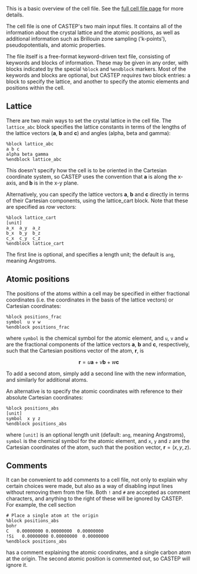 This is a basic overview of the cell file. See the [full cell file page](/documentation/Input_Files/cell_file) for more details.

The cell file is one of CASTEP's two main input files. It contains all of the information about the crystal lattice and the atomic positions, as well as additional information such as Brillouin zone sampling ('k-points'), pseudopotentials, and atomic properties.

The file itself is a free-format keyword-driven text file, consisting of keywords and blocks of information. These may be given in any order, with blocks indicated by the special `%block` and `%endblock` markers. Most of the keywords and blocks are optional, but CASTEP *requires* two block entries: a block to specify the lattice, and another to specify the atomic elements and positions within the cell.

## Lattice ##

There are two main ways to set the crystal lattice in the cell file. The `lattice_abc` block specifies the lattice constants in terms of the lengths of the lattice vectors ($\mathbf{a}$, $\mathbf{b}$ and $\mathbf{c}$) and angles (alpha, beta and gamma):
```
%block lattice_abc
a b c
alpha beta gamma
%endblock lattice_abc
```
This doesn't specify how the cell is to be oriented in the Cartesian coordinate system, so CASTEP uses the convention that $\mathbf{a}$ is along the x-axis, and $\mathbf{b}$ is in the x-y plane.

Alternatively, you can specify the lattice vectors $\mathbf{a}$, $\mathbf{b}$ and $\mathbf{c}$ directly in terms of their Cartesian components, using the lattice_cart block. Note that these are specified as *row* vectors:
```
%block lattice_cart
[unit]
a_x  a_y  a_z
b_x  b_y  b_z
c_x  c_y  c_z
%endblock lattice_cart
```
The first line is optional, and specifies a length unit; the default is `ang`, meaning Angstroms.


## Atomic positions ##

The positions of the atoms within a cell may be specified in either fractional coordinates (i.e. the coordinates in the basis of the lattice vectors) or Cartesian coordinates:
```
%block positions_frac
symbol  u v w
%endblock positions_frac
```
where `symbol` is the chemical symbol for the atomic element, and `u`, `v` and `w` are the fractional components of the lattice vectors $\mathbf{a}$, $\mathbf{b}$ and $\mathbf{c}$, respectively, such that the Cartesian positions vector of the atom, $\mathbf{r}$, is

$$
\mathbf{r} = u\mathbf{a} + v\mathbf{b} + w\mathbf{c}
$$

To add a second atom, simply add a second line with the new information, and similarly for additional atoms.

An alternative is to specify the atomic coordinates with reference to their absolute Cartesian coordinates:

```
%block positions_abs
[unit]
symbol  x y z
%endblock positions_abs
```
where `[unit]` is an optional length unit (default: `ang`, meaning Angstroms), `symbol` is the chemical symbol for the atomic element, and `x`, `y` and `z` are the Cartesian coordinates of the atom, such that the position vector, $\mathbf{r}=(x,y,z)$.

## Comments ##

It can be convenient to add comments to a cell file, not only to explain why certain choices were made, but also as a way of disabling input lines without removing them from the file. Both `!` and `#` are accepted as comment characters, and anything to the right of these will be ignored by CASTEP. For example, the cell section
```
# Place a single atom at the origin
%block positions_abs
bohr
C   0.00000000 0.00000000  0.00000000
!Si   0.00000000 0.00000000  0.00000000
%endblock positions_abs
```
has a comment explaining the atomic coordinates, and a single carbon atom at the origin. The second atomic position is commented out, so CASTEP will ignore it.
